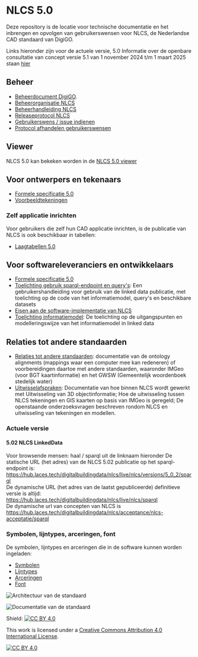 # NLCS 5.0
Deze repository is de locatie voor technische documentatie en het inbrengen en opvolgen van gebruikerswensen voor NLCS, de Nederlandse CAD standaard van DigiGO.

Links hieronder zijn voor de actuele versie, 5.0
Informatie over de openbare consultatie van concept versie 5.1 van 1 november 2024 t/m 1 maart 2025 staan [hier](https://github.com/nl-digigo/NLCS/blob/main/concept-versie-5.1-readME.md)

## Beheer

* [Beheerdocument DigiGO](https://www.digigo.nu/wp-content/uploads/2024/09/BOMOS-Beheerdocument-Standaarden-digiGO-V1.0.pdf).
* [Beheerorganisatie NLCS](https://www.digigo.nu/standaarden/nlcs/beheer)
* [Beheerhandleiding NLCS](https://nl-digigo.github.io/NLCS/managementmanual)
* [Releaseprotocol NLCS](https://nl-digigo.github.io/NLCS/releaseprotocol)
* [Gebruikerswens / issue indienen](https://github.com/nl-digigo/NLCS/issues)
* [Protocol afhandelen gebruikerswensen](https://nl-digigo.github.io/NLCS/protocolissues)

## Viewer
NLCS 5.0 kan bekeken worden in de [NLCS 5.0 viewer](https://nlcs-viewer.crow.nl)

## Voor ontwerpers en tekenaars
* [Formele specificatie 5.0](https://github.com/nl-digigo/NLCS/blob/main/docs/archive/NLCS%205.0/Formele_beschrijving_NLCS_versie_5_0_V1_0.pdf)
* [Voorbeeldtekeningen](https://github.com/nl-digigo/NLCS/tree/main/docs/voorbeeldtekeningen)

### Zelf applicatie inrichten
Voor gebruikers die zelf hun CAD applicatie inrichten, is de publicatie van NLCS is ook beschikbaar in tabellen:
* [Laagtabellen 5.0](https://github.com/nl-digigo/NLCS/tree/main/tabellen/definitief/5.0)


## Voor softwareleveranciers en ontwikkelaars
* [Formele specificatie 5.0](https://github.com/nl-digigo/NLCS/blob/main/docs/archive/NLCS%205.0/Formele_beschrijving_NLCS_versie_5_0_V1_0.pdf)
* [Toelichting gebruik sparql-endpoint en query's](https://nl-digigo.github.io/NLCS/howtoquery/): Een gebruikershandleiding voor gebruik van de linked data publicatie, met toelichting op de code van het informatiemodel, query's en beschikbare datasets
* [Eisen aan de software-implementatie van NLCS](https://nl-digigo.github.io/NLCS/requirementssoftware/) 
* [Toelichting informatiemodel](https://nl-digigo.github.io/NLCS/code_documentation/5-0-2/): De toelichting op de uitgangspunten en modelleringswijze van het  informatiemodel in linked data

## Relaties tot andere standaarden
* [Relaties tot andere standaarden](https://nl-digigo.github.io/NLCS/ontologyalignments/5-1): documentatie van de ontology alignments (mappings waar een computer mee kan redeneren) of voorbereidingen daartoe met andere standaarden, waaronder IMGeo (voor BGT kaartinformatie) en het GWSW (Gemeentelijk woordenboek stedelijk water)
* [Uitwisselafspraken](https://nl-digigo.github.io/NLCS/representations/5-0-2): Documentatie van hoe binnen NLCS wordt gewerkt met Uitwisseling van 3D objectinformatie; Hoe de uitwisseling tussen NLCS tekeningen en GIS kaarten op basis van IMGeo is geregeld; De openstaande onderzoeksvragen beschreven rondom NLCS en uitwisseling van tekeningen en modellen.

### Actuele versie

#### 5.02 NLCS LinkedData
Voor browsende mensen: haal / sparql uit de linknaam hieronder
De statische URL (het adres) van de NLCS 5.02 publicatie op het sparql-endpoint is: https://hub.laces.tech/digitalbuildingdata/nlcs/live/nlcs/versions/5_0_2/sparql
<br>
De dynamische URL (het adres van de laatst gepubliceerde) definitieve versie is altijd: https://hub.laces.tech/digitalbuildingdata/nlcs/live/nlcs/sparql
<br>
De dynamische url van concepten van NLCS is https://hub.laces.tech/digitalbuildingdata/nlcs/acceptance/nlcs-acceptatie/sparql 

### Symbolen, lijntypes, arceringen, font
De symbolen, lijntypes en arceringen die in de software kunnen worden ingeladen:
* [Symbolen](https://github.com/nl-digigo/NLCS/tree/main/symbolen)
* [Lijntypes](https://github.com/nl-digigo/NLCS/tree/main/lijntypes)
* [Arceringen](https://github.com/nl-digigo/NLCS/tree/main/arcering)
* [Font](https://github.com/nl-digigo/NLCS/tree/main/font)


![Architectuur van de standaard](<NLCS architectuur.png>)



![Documentatie van de standaard](<NLCS documentatie.png>)


Shield: [![CC BY 4.0][cc-by-shield]][cc-by]

This work is licensed under a
[Creative Commons Attribution 4.0 International License][cc-by].

[![CC BY 4.0][cc-by-image]][cc-by]

[cc-by]: http://creativecommons.org/licenses/by/4.0/
[cc-by-image]: https://i.creativecommons.org/l/by/4.0/88x31.png
[cc-by-shield]: https://img.shields.io/badge/License-CC%20BY%204.0-lightgrey.svg


